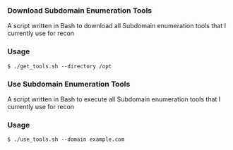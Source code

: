 ### Download Subdomain Enumeration Tools
A script written in Bash to download all Subdomain enumeration tools that I currently use for recon
### Usage
`$ ./get_tools.sh --directory /opt`

### Use Subdomain Enumeration Tools
A script written in Bash to execute all Subdomain enumeration tools that I currently use for recon
### Usage
`$ ./use_tools.sh --domain example.com`
